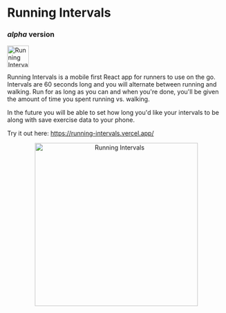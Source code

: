 # Running Intervals 
### *alpha* version
  <img width="50" alt="Running Intervals" src="https://github.com/jessfeliciano/running-intervals/assets/38792828/dd97e6e2-7f35-4663-80d4-ea67d67c2254">

Running Intervals is a mobile first React app for runners to use on the go. Intervals are 60 seconds long and you will alternate between running and walking. Run for as long as you can and when you're done, you'll be given the amount of time you spent running vs. walking. 

In the future you will be able to set how long you'd like your intervals to be along with save exercise data to your phone. 

Try it out here: https://running-intervals.vercel.app/
<p align="center">
  <img width="377" alt="Running Intervals" src="https://github.com/jessfeliciano/running-intervals/assets/38792828/0b68c666-1492-45b4-a4c9-f0193bac7ace">
</p>
